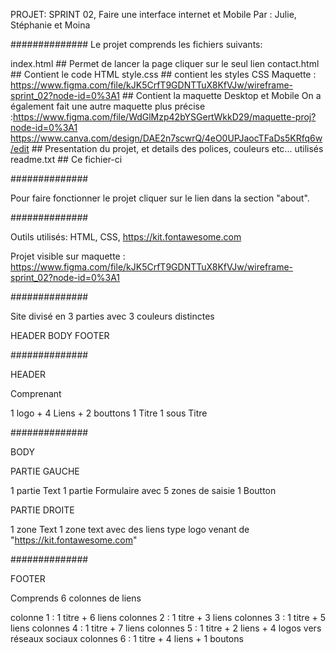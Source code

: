 PROJET: SPRINT 02, Faire une interface internet et Mobile 
Par : Julie, Stéphanie et Moina 

##############
Le projet comprends les fichiers suivants:

index.html      ## Permet de lancer la page cliquer sur le seul lien
contact.html    ## Contient le code HTML
style.css       ## contient les styles CSS
Maquette : https://www.figma.com/file/kJK5CrfT9GDNTTuX8KfVJw/wireframe-sprint_02?node-id=0%3A1       ## Contient la maquette Desktop et Mobile
On a également fait une autre maquette plus précise :https://www.figma.com/file/WdGlMzp42bYSGertWkkD29/maquette-proj?node-id=0%3A1
https://www.canva.com/design/DAE2n7scwrQ/4eO0UPJaocTFaDs5KRfq6w/edit                                 ## Presentation du projet, et details des polices, couleurs etc... utilisés
readme.txt      ## Ce fichier-ci

##############

Pour faire fonctionner le projet cliquer sur le lien dans la section "about".

##############

Outils utilisés: HTML, CSS, https://kit.fontawesome.com

Projet visible sur maquette :
https://www.figma.com/file/kJK5CrfT9GDNTTuX8KfVJw/wireframe-sprint_02?node-id=0%3A1

##############

Site divisé en 3 parties avec 3 couleurs distinctes

HEADER
BODY
FOOTER

##############

HEADER

Comprenant 

1 logo + 4 Liens + 2 bouttons
1 Titre
1 sous Titre

##############

BODY

PARTIE GAUCHE

1 partie Text
1 partie Formulaire avec 5 zones de saisie
1 Boutton


PARTIE DROITE 

1 zone Text
1 zone text avec des liens type logo venant de "https://kit.fontawesome.com"

##############

FOOTER 

Comprends 6 colonnes de liens

colonne 1 :   1 titre + 6 liens
colonnes 2 :  1 titre + 3 liens
colonnes 3 :  1 titre + 5 liens
colonnes 4 :  1 titre + 7 liens
colonnes 5 :  1 titre + 2 liens + 4 logos vers réseaux sociaux
colonnes 6 :  1 titre + 4 liens + 1 boutons

